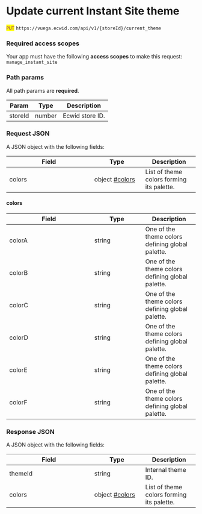 # Update current Instant Site theme

<mark style="color:purple;">`PUT`</mark> `https://vuega.ecwid.com/api/v1/{storeId}/current_theme`

### Required access scopes

Your app must have the following **access scopes** to make this request: `manage_instant_site`

### Path params

All path params are **required**.

| Param   | Type   | Description     |
| ------- | ------ | --------------- |
| storeId | number | Ecwid store ID. |

### Request JSON

A JSON object with the following fields:

<table><thead><tr><th width="210.3515625">Field</th><th width="119.7421875">Type</th><th>Description</th></tr></thead><tbody><tr><td>colors</td><td>object <a data-mention href="update-current-instant-site-theme.md#colors">#colors</a></td><td>List of theme colors forming its palette.</td></tr></tbody></table>

#### colors

<table><thead><tr><th width="210.3515625">Field</th><th width="119.7421875">Type</th><th>Description</th></tr></thead><tbody><tr><td>colorA</td><td>string</td><td>One of the theme colors defining global palette.</td></tr><tr><td>colorB</td><td>string</td><td>One of the theme colors defining global palette.</td></tr><tr><td>colorC</td><td>string</td><td>One of the theme colors defining global palette.</td></tr><tr><td>colorD</td><td>string</td><td>One of the theme colors defining global palette.</td></tr><tr><td>colorE</td><td>string</td><td>One of the theme colors defining global palette.</td></tr><tr><td>colorF</td><td>string</td><td>One of the theme colors defining global palette.</td></tr></tbody></table>

### Response JSON

A JSON object with the following fields:

<table><thead><tr><th width="210.3515625">Field</th><th width="119.7421875">Type</th><th>Description</th></tr></thead><tbody><tr><td>themeId</td><td>string</td><td>Internal theme ID.</td></tr><tr><td>colors</td><td>object <a data-mention href="update-current-instant-site-theme.md#colors">#colors</a></td><td>List of theme colors forming its palette.</td></tr></tbody></table>
